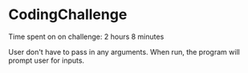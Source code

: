 # CodingChallenge

Time spent on on challenge: 2 hours 8 minutes

User don't have to pass in any arguments. When run, the program will prompt user for inputs.
